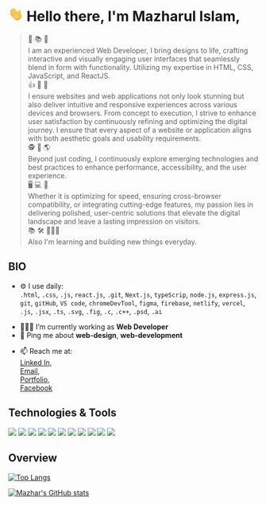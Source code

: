 # <img src="https://raw.githubusercontent.com/Maaazhar/Maaazhar/main/wave.gif" width="30px"> Hello there, I'm Mazharul Islam,
> 💼 📚 💪<br>
> I am an experienced Web Developer, I bring designs to life, crafting interactive and visually engaging user interfaces that seamlessly blend in form with functionality. Utilizing my expertise in HTML, CSS, JavaScript, and ReactJS.<br>
👍 🚀 🤩<br>
> I ensure websites and web applications not only look stunning but also deliver intuitive and responsive experiences across various devices and browsers. From concept to execution, I strive to enhance user satisfaction by continuously refining and optimizing the digital journey. I ensure that every aspect of a website or application aligns with both aesthetic goals and usability requirements.<br>
🕵 🌟 🌎<br>
> Beyond just coding, I continuously explore emerging technologies and best practices to enhance performance, accessibility, and the user experience.<br>
🖥️ 💻 📱<br>
> Whether it is optimizing for speed, ensuring cross-browser compatibility, or integrating cutting-edge features, my passion lies in delivering polished, user-centric solutions that elevate the digital landscape and leave a lasting impression on visitors.<br>
📚 🛠️ 👩🏻‍💻<br>
Also I'm learning and building new things everyday.
> 
## BIO
- ⚙️ I use daily:<br> `.html`,  `.css`,  `.js`,  `react.js`,  `.git`,  `Next.js`,  `typeScrip`,  `node.js`,  `express.js`,  `git`,  `gitHub`,  `VS code`,  `chromeDevTool`,  `figma`,  `firebase`,  `netlify`,  `vercel`,  `.js`,  `.jsx`,  `.ts`,   `.svg`,  `.fig`,  `.c`,  `.c++`,  `.psd`,  `.ai`
<!-- - 🌍  -->
- 👨🏻‍💻 I’m currently working as **Web Developer**
- 💬 Ping me about **web-design**, **web-development** 
 <!-- and **anime** :stuck_out_tongue_closed_eyes: -->
- 📫 Reach me at:
<br>  [Linked In](https://www.linkedin.com/in/maaazhar/),
<br>  [Email](mailto:mailformazhar@gmail.com/),
<br>  [Portfolio](https://mazharul-islam.web.app/),
<br>  [Facebook](https://www.facebook.com/maaazhaaar/)
<!-- - ⚡️ Fun fact: I'm a huge fan of **Anime** -->

## Technologies & Tools
![](https://img.shields.io/badge/OS-Windows-informational?style=flat&logo=windows&logoColor=white&color=628FDB)
![](https://img.shields.io/badge/Editor-VS&nbsp;Code-informational?style=flat&logo=visual%20studio&logoColor=white&color=628FDB)
![](https://img.shields.io/badge/Browser-Brave-informational?style=flat&logo=brave&logoColor=white&color=628FDB)
![](https://img.shields.io/badge/Code-HTML-informational?style=flat&logo=html5&logoColor=white&color=628FDB)
![](https://img.shields.io/badge/Code-CSS-informational?style=flat&logo=css3&logoColor=white&color=628FDB)
![](https://img.shields.io/badge/Code-Javascript-informational?style=flat&logo=javascript&logoColor=white&color=628FDB)
![](https://img.shields.io/badge/Code-React-informational?style=flat&logo=react&logoColor=white&color=628FDB)
![](https://img.shields.io/badge/Shell-Git&nbsp;Bash-informational?style=flat&logo=git&logoColor=white&color=628FDB)
![](https://img.shields.io/badge/Tool-Photoshop-informational?style=flat&logo=adobe%20photoshop&logoColor=white&color=628FDB)
![](https://img.shields.io/badge/Tool-Illustrator-informational?style=flat&logo=adobe%20illustrator&logoColor=white&color=628FDB)
![](https://img.shields.io/badge/Tool-Adobe&nbsp;XD-informational?style=flat&logo=adobe%20xd&logoColor=white&color=628FDB)

## Overview
[![Top Langs](https://github-readme-stats.vercel.app/api/top-langs/?username=maaazhar&layout=compact&theme=tokyonight)](https://github.com/Maaazhar/github-readme-stats)

[![Mazhar's GitHub stats](https://github-readme-stats.vercel.app/api?username=maaazhar&count_private=true&show_icons=true&theme=tokyonight)](https://github.com/Maaazhar/github-readme-stats)
